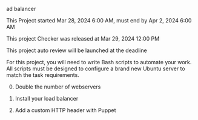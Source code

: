 
ad balancer

This Project started Mar 28, 2024 6:00 AM, must end by Apr 2, 2024 6:00 AM

This project Checker was released at Mar 29, 2024 12:00 PM

This project auto review will be launched at the deadline

For this project, you will need to write Bash scripts to automate your work. All scripts must be designed to configure a brand new Ubuntu server to match the task requirements.

0. Double the number of webservers

1. Install your load balancer

2. Add a custom HTTP header with Puppet
